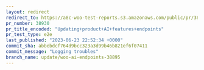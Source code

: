 ```yaml
---
layout: redirect
redirect_to: https://a8c-woo-test-reports.s3.amazonaws.com/public/pr/38930/e2e/index.html
pr_number: 38930
pr_title_encoded: "Updating+product+AI+features+endpoints"
pr_test_type: e2e
last_published: "2023-06-23 22:52:34 +0000"
commit_sha: abbebdcf764d9bcc323a3d99b46b821ef6f07411
commit_message: "Logging troubles"
branch_name: update/woo-ai-endpoints-38895
---
```

